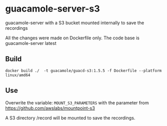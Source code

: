 # guacamole-server-s3
guacamole-server with a S3 bucket mounted internally to save the recordings 


All the changes were made on Dockerfile only. The code base is guacamole-server latest

## Build

`docker build ./  -t guacamole/guacd-s3:1.5.5 -f Dockerfile --platform linux/amd64`


## Use

Overwrite the variable: `MOUNT_S3_PARAMETERS` with the parameter from https://github.com/awslabs/mountpoint-s3

A S3 directory /record will be mounted to save the recordings. 

